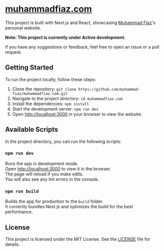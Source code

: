 # [muhammadfiaz.com](https://muhammadfiaz.com/)

This project is built with Next.js and React, showcasing [Muhammad Fiaz](https://github.com/muhammad-fiaz/)'s personal website.

**Note: This project is currently under Active development.**

if you have any suggestions or feedback, feel free to open an issue or a pull request.

## Getting Started

To run the project locally, follow these steps:

1. Clone the repository: `git clone https://github.com/muhammad-fiaz/muhammadfiaz.com.git`
2. Navigate to the project directory: `cd muhammadfiaz.com`
3. Install the dependencies: `npm install`
4. Start the development server: `npm run dev`
5. Open [http://localhost:3000](http://localhost:3000) in your browser to view the website.

## Available Scripts

In the project directory, you can run the following scripts:

### `npm run dev`

Runs the app in development mode.\
Open [http://localhost:3000](http://localhost:3000) to view it in the browser.\
The page will reload if you make edits.\
You will also see any lint errors in the console.

### `npm run build`

Builds the app for production to the `build` folder.\
It correctly bundles Next.js and optimizes the build for the best performance.

## License

This project is licensed under the MIT License. See the [LICENSE](LICENSE) file for details.
